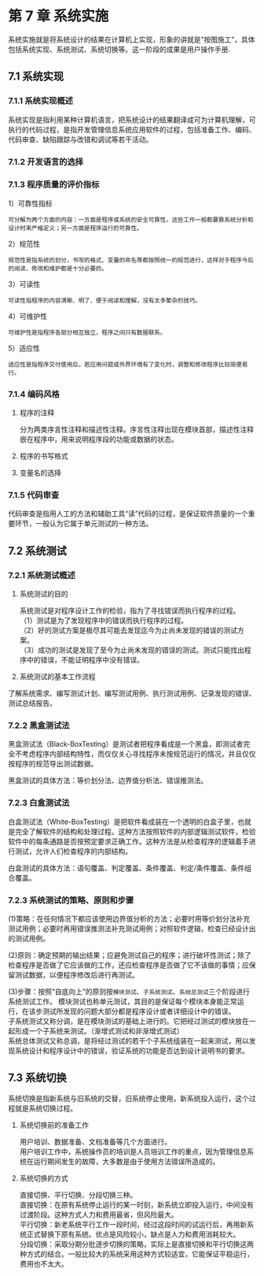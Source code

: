 # 第 7 章 系统实施

系统实施就是将系统设计的结果在计算机上实现，形象的讲就是“按图施工”，具体包括系统实现、系统测试、系统切换等。这一阶段的成果是用户操作手册.

## 7.1 系统实现

### 7.1.1 系统实现概述

系统实现是指利用某种计算机语言，把系统设计的结果翻译成可为计算机理解，可执行的代码过程，是指开发管理信息系统应用软件的过程，包括准备工作、编码、代码审查、缺陷跟踪与改错和调试等若干活动。

### 7.1.2 开发语言的选择

### 7.1.3 程序质量的评价指标

1）可靠性指标

    可分解为两个方面的内容：一方面是程序或系统的安全可靠性，这些工作一般都要靠系统分析和设计时来严格定义；另一方面是程序运行的可靠性。

2）规范性

    规范性是指系统的划分，书写的格式、变量的命名等都按照统一的规范进行，这样对于程序今后的阅读、修改和维护都是十分必要的。

3）可读性

    可读性指程序的内容清晰、明了、便于阅读和理解，没有太多繁杂的技巧。

4）可维护性

    可维护性是指程序各部分相互独立，程序之间只有数据联系。

5）适应性

    适应性是指程序交付使用后，若应用问题或外界环境有了变化时，调整和修改程序比较简便易行。

### 7.1.4 编码风格

1. 程序的注释

   分为两类序言性注释和描述性注释。序言性注释出现在模块首部，描述性注释嵌在程序中，用来说明程序段的功能或数据的状态。

2. 程序的书写格式
3. 变量名的选择

### 7.1.5 代码审查

代码审查是指用人工的方法和辅助工具“读”代码的过程，是保证软件质量的一个重要环节，一般认为它属于单元测试的一种方法。

## 7.2 系统测试

### 7.2.1 系统测试概述

1. 系统测试的目的

   系统测试是对程序设计工作的检验，指为了寻找错误而执行程序的过程。  
   （1）测试是为了发现程序中的错误而执行程序的过程。  
   （2）好的测试方案是极尽其可能去发现迄今为止尚未发现的错误的测试方案。  
   （3）成功的测试是发现了至今为止尚未发现的错误的测试。测试只能找出程序中的错误，不能证明程序中没有错误。

2. 系统测试的基本工作流程

了解系统需求、编写测试计划、编写测试用例、执行测试用例、记录发现的错误、测试总结报告。

### 7.2.2 黑盒测试法

黑盒测试法（Black-BoxTesting）是测试者把程序看成是一个黑盒，即测试者完全不考虑程序内部结构特性，而仅仅关心寻找程序未按规范运行的情况，并且仅仅按程序的规范导出测试数据。

黑盒测试的具体方法：等价划分法、边界值分析法、错误推测法。

### 7.2.3 白盒测试法

白盒测试法（White-BoxTesting）是把软件看成装在一个透明的白盒子里，也就是完全了解软件的结构和处理过程。这种方法按照软件的内部逻辑测试软件，检验软件中的每条通路是否按预定要求正确工作。这种方法是从检查程序的逻辑着手进行测试，允许人们检查程序的内部结构。

白盒测试的具体方法：语句覆盖、判定覆盖、条件覆盖、判定/条件覆盖、条件组合覆盖。

### 7.2.3 系统测试的策略、原则和步骤

(1)策略：在任何情况下都应该使用边界值分析的方法；必要时用等价划分法补充测试用例；必要时再用错误推测法补充测试用例；对照软件逻辑，检查已经设计出的测试用例。

(2)原则：确定预期的输出结果；应避免测试自己的程序；进行破坏性测试；除了检查程序是否做了它应该做的工作，还应检查程序是否做了它不该做的事情；应保留测试数据，以便程序修改后进行再测试。

(3)步骤：按照“自底向上”的原则按`模块测试`、`子系统测试`、`系统总测试`三个阶段进行系统测试工作。
模块测试也称单元测试，其目的是保证每个模块本身能正常运行，在该步测试所发现的问题大部分都是程序设计或者详细设计中的错误。  
子系统测试又称分调，是在模块测试的基础上进行的。它把经过测试的模块放在一起形成一个子系统来测试。（渐增式测试和非渐增式测试）  
系统总体测试又称总调，是将经过测试的若干个子系统组装在一起来测试，用以发现系统设计和程序设计中的错误，验证系统的功能是否达到设计说明书的要求。

## 7.3 系统切换

系统切换是指新系统与旧系统的交替，旧系统停止使用，新系统投入运行，这个过程就是系统切换过程。

1. 系统切换前的准备工作

   用户培训、数据准备、文档准备等几个方面进行。  
   用户培训工作中，系统操作员的培训是人员培训工作的重点，因为管理信息系统在运行期间发生的故障，大多数是由于使用方法错误所造成的。

2. 系统切换的方式

   直接切换、平行切换、分段切换三种。  
   直接切换：在原有系统停止运行的某一时刻，新系统立即投入运行，中间没有过渡阶段。这种方式人力和费用最省，但风险最大。  
   平行切换：新老系统平行工作一段时间，经过这段时间的试运行后，再用新系统正式替换下原有系统。优点是风险较小，缺点是人力和费用消耗较大。  
   分段切换：采取分期分批逐步切换的策略，实际上是直接切换和平行切换这两种方式的结合。一般比较大的系统采用这种方式较适宜，它能保证平稳运行，费用也不太大。
